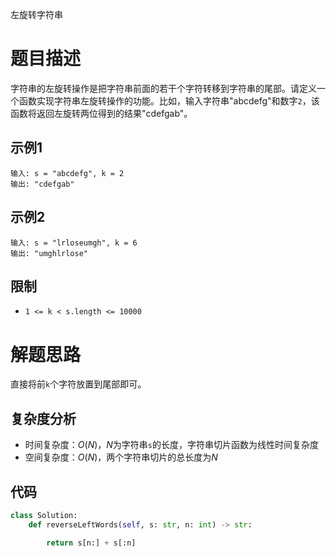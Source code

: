 左旋转字符串

# 题目描述

字符串的左旋转操作是把字符串前面的若干个字符转移到字符串的尾部。请定义一个函数实现字符串左旋转操作的功能。比如，输入字符串"abcdefg"和数字`2`，该函数将返回左旋转两位得到的结果"cdefgab"。

## 示例1

```
输入: s = "abcdefg", k = 2
输出: "cdefgab"
```

## 示例2

```
输入: s = "lrloseumgh", k = 6
输出: "umghlrlose"
```

## 限制

- `1 <= k < s.length <= 10000`

# 解题思路

直接将前`k`个字符放置到尾部即可。

## 复杂度分析

- 时间复杂度：$O(N)$，$N$为字符串`s`的长度，字符串切片函数为线性时间复杂度
- 空间复杂度：$O(N)$，两个字符串切片的总长度为$N$

## 代码

```python
class Solution:
    def reverseLeftWords(self, s: str, n: int) -> str:

        return s[n:] + s[:n]
```

